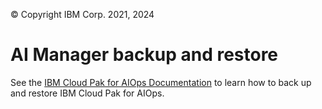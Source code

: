 © Copyright IBM Corp. 2021, 2024

# AI Manager backup and restore
See the [IBM Cloud Pak for AIOps Documentation](https://www.ibm.com/docs/en/cloud-paks/cloud-pak-aiops/4.7.0?topic=pak-backing-up-restoring-cloud-aiops) to learn how to back up and restore IBM Cloud Pak for AIOps.
